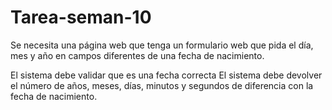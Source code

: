 # Tarea-seman-10

Se necesita una página web que tenga un formulario web que pida el día, mes y año en campos diferentes de una fecha de nacimiento.

El sistema debe validar que es una fecha correcta
El sistema debe devolver el número de años, meses, días, minutos y segundos de diferencia con la fecha de nacimiento.
